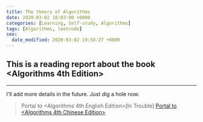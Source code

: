 ```yaml
---
title: The theory of Algorithms
date: 2020-03-02 18:03:00 +0800
categories: [Learning, Self-study, Algorithms]
tags: [Algorithms, leetcode]
seo:
  date_modified: 2020-03-02 19:50:27 +0800
---
```


## This is a reading report about the book <Algorithms 4th Edition>
---

I'll add more details in the future. Just dig a hole now.

<!-- >[Portal to <Algorithms 4th English Edition>](https://huadous.com/docs/pdf/Algorithms/Algorithms_4th_English_Edition.pdf "Open pdf") -->
>Portal to <Algorithms 4th English Edition>[In Trouble]
>[Portal to <Algorithms 4th Chinese Edition>](https://huadous.com/pdf/Algorithms/A.pdf "Open pdf")
